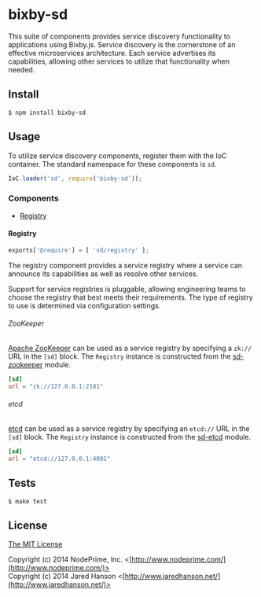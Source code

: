 # bixby-sd

This suite of components provides service discovery functionality to
applications using Bixby.js.  Service discovery is the cornerstone of an
effective microservices architecture.  Each service advertises its
capabilities, allowing other services to utilize that functionality when
needed.

## Install

    $ npm install bixby-sd

## Usage

To utilize service discovery components, register them with the IoC container.
The standard namespace for these components is `sd`.

```javascript
IoC.loader('sd', require('bixby-sd'));
```

### Components

  - [Registry](#registry)

#### Registry

```javascript
exports['@require'] = [ 'sd/registry' ];
```

The registry component provides a service registry where a service can announce
its capabilities as well as resolve other services.

Support for service registries is pluggable, allowing engineering teams to
choose the registry that best meets their requirements.  The type of registry to
use is determined via configuration settings.

###### ZooKeeper

[Apache ZooKeeper](http://zookeeper.apache.org/) can be used as a service
registry by specifying a `zk://` URL in the `[sd]` block.  The `Registry`
instance is constructed from the [sd-zookeeper](https://github.com/NodePrime/node-sd-zookeeper)
module.

```toml
[sd]
url = "zk://127.0.0.1:2181"
```

###### etcd

[etcd](http://zookeeper.apache.org/) can be used as a service registry by
specifying an `etcd://` URL in the `[sd]` block.  The `Registry` instance is
constructed from the [sd-etcd](https://github.com/NodePrime/node-sd-etcd)
module.

```toml
[sd]
url = "etcd://127.0.0.1:4001"
```

## Tests

    $ make test

## License

[The MIT License](http://opensource.org/licenses/MIT)

Copyright (c) 2014 NodePrime, Inc. <[http://www.nodeprime.com/](http://www.nodeprime.com/)>  
Copyright (c) 2014 Jared Hanson <[http://www.jaredhanson.net/](http://www.jaredhanson.net/)>
